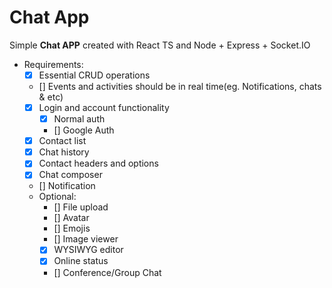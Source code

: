 # Chat App

Simple **Chat APP** created with React TS and Node + Express + Socket.IO

- Requirements:
  - [x] Essential CRUD operations
  - [] Events and activities should be in real time(eg. Notifications, chats &amp; etc)
  - [x] Login and account functionality
    - [x] Normal auth
    - [] Google Auth
  - [x] Contact list
  - [x] Chat history
  - [x] Contact headers and options
  - [x] Chat composer
  - [] Notification
  - Optional:
    - [] File upload
    - [] Avatar
    - [] Emojis
    - [] Image viewer
    - [x] WYSIWYG editor
    - [x] Online status
    - [] Conference/Group Chat

